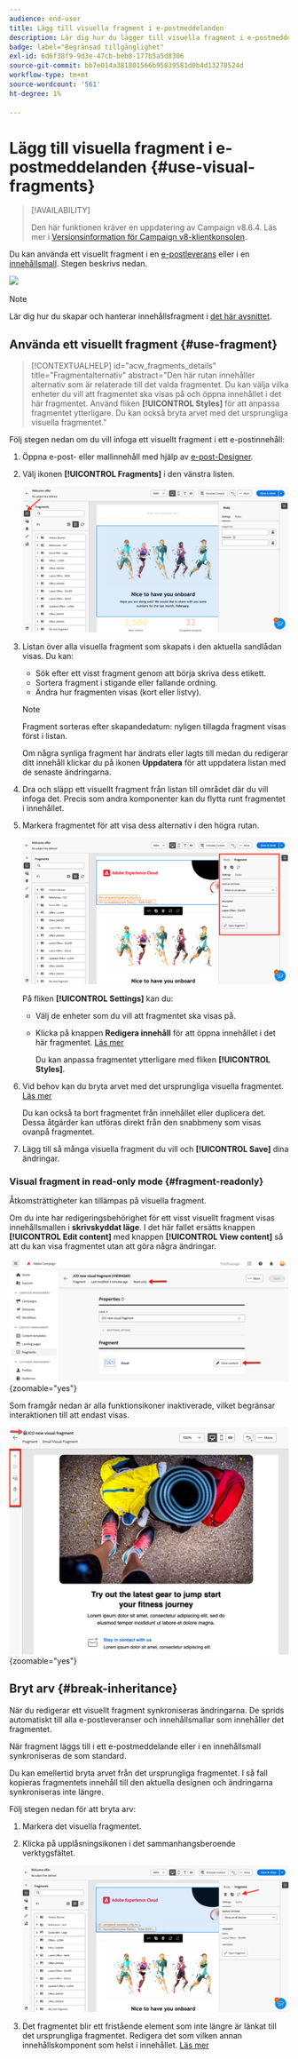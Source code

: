```yaml
---
audience: end-user
title: Lägg till visuella fragment i e-postmeddelanden
description: Lär dig hur du lägger till visuella fragment i e-postmeddelanden
badge: label="Begränsad tillgänglighet"
exl-id: 6d6f38f9-9d3e-47cb-beb8-177b5a5d8306
source-git-commit: bb7e014a381801566b95839581d0b4d13278524d
workflow-type: tm+mt
source-wordcount: '561'
ht-degree: 1%

---
```


# Lägg till visuella fragment i e-postmeddelanden {#use-visual-fragments}

>[!AVAILABILITY]
>
>Den här funktionen kräver en uppdatering av Campaign v8.6.4. Läs mer i [Versionsinformation för Campaign v8-klientkonsolen](https://experienceleague.adobe.com/en/docs/campaign/campaign-v8/releases/release-notes).

Du kan använda ett visuellt fragment i en [e-postleverans](../email/get-started-email-designer.md) eller i en [innehållsmall](../email/use-email-templates.md). Stegen beskrivs nedan.

![](assets/do-not-localize/fragments.gif)

>[!NOTE]
>
>Lär dig hur du skapar och hanterar innehållsfragment i [det här avsnittet](fragments.md).

## Använda ett visuellt fragment {#use-fragment}

>[!CONTEXTUALHELP]
>id="acw_fragments_details"
>title="Fragmentalternativ"
>abstract="Den här rutan innehåller alternativ som är relaterade till det valda fragmentet. Du kan välja vilka enheter du vill att fragmentet ska visas på och öppna innehållet i det här fragmentet. Använd fliken **[!UICONTROL Styles]** för att anpassa fragmentet ytterligare. Du kan också bryta arvet med det ursprungliga visuella fragmentet."

<!-- pas vu dans l'UI-->

Följ stegen nedan om du vill infoga ett visuellt fragment i ett e-postinnehåll:

1. Öppna e-post- eller mallinnehåll med hjälp av [e-post-Designer](../email/get-started-email-designer.md).

1. Välj ikonen **[!UICONTROL Fragments]** i den vänstra listen.

   ![](assets/fragments-in-designer.png)

1. Listan över alla visuella fragment som skapats i den aktuella sandlådan visas. Du kan:

   * Sök efter ett visst fragment genom att börja skriva dess etikett.
   * Sortera fragment i stigande eller fallande ordning.
   * Ändra hur fragmenten visas (kort eller listvy).

   >[!NOTE]
   >
   >Fragment sorteras efter skapandedatum: nyligen tillagda fragment visas först i listan.

   Om några synliga fragment har ändrats eller lagts till medan du redigerar ditt innehåll klickar du på ikonen **Uppdatera** för att uppdatera listan med de senaste ändringarna.

1. Dra och släpp ett visuellt fragment från listan till området där du vill infoga det. Precis som andra komponenter kan du flytta runt fragmentet i innehållet.

1. Markera fragmentet för att visa dess alternativ i den högra rutan.

   ![](assets/fragment-right-pane.png)

   På fliken **[!UICONTROL Settings]** kan du:

   * Välj de enheter som du vill att fragmentet ska visas på.
   * Klicka på knappen **Redigera innehåll** för att öppna innehållet i det här fragmentet. [Läs mer](../content/fragments.md#edit-fragments)

     Du kan anpassa fragmentet ytterligare med fliken **[!UICONTROL Styles]**.

1. Vid behov kan du bryta arvet med det ursprungliga visuella fragmentet. [Läs mer](#break-inheritance)

   Du kan också ta bort fragmentet från innehållet eller duplicera det. Dessa åtgärder kan utföras direkt från den snabbmeny som visas ovanpå fragmentet.

1. Lägg till så många visuella fragment du vill och **[!UICONTROL Save]** dina ändringar.

### Visual fragment in read-only mode {#fragment-readonly}

Åtkomsträttigheter kan tillämpas på visuella fragment.

Om du inte har redigeringsbehörighet för ett visst visuellt fragment visas innehållsmallen i **skrivskyddat läge**. I det här fallet ersätts knappen **[!UICONTROL Edit content]** med knappen **[!UICONTROL View content]** så att du kan visa fragmentet utan att göra några ändringar.

![](assets/fragment-readonly.png){zoomable="yes"}

Som framgår nedan är alla funktionsikoner inaktiverade, vilket begränsar interaktionen till att endast visas.

![](assets/fragment-readonly-view.png){zoomable="yes"}

## Bryt arv {#break-inheritance}

När du redigerar ett visuellt fragment synkroniseras ändringarna. De sprids automatiskt till alla e-postleveranser och innehållsmallar som innehåller det fragmentet.

När fragment läggs till i ett e-postmeddelande eller i en innehållsmall synkroniseras de som standard.

Du kan emellertid bryta arvet från det ursprungliga fragmentet. I så fall kopieras fragmentets innehåll till den aktuella designen och ändringarna synkroniseras inte längre.

Följ stegen nedan för att bryta arv:

1. Markera det visuella fragmentet.

1. Klicka på upplåsningsikonen i det sammanhangsberoende verktygsfältet.

   ![](assets/fragment-break-inheritance.png)

1. Det fragmentet blir ett fristående element som inte längre är länkat till det ursprungliga fragmentet. Redigera det som vilken annan innehållskomponent som helst i innehållet. [Läs mer](../email/content-components.md)
